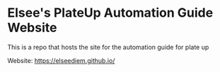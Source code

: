 # Elsee's PlateUp Automation Guide Website

This is a repo that hosts the site for the automation guide for plate up

Website: https://elseediem.github.io/
